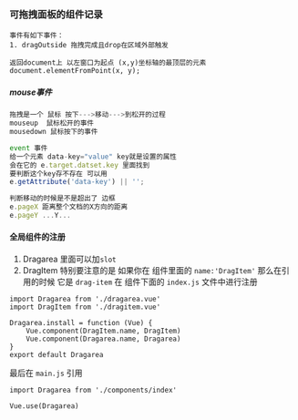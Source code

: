 ### 可拖拽面板的组件记录


```JS
事件有如下事件：
1. dragOutside 拖拽完成且drop在区域外部触发
```
```JS
返回document上 以左窗口为起点 (x,y)坐标轴的最顶层的元素
document.elementFromPoint(x, y);
```

##### mouse事件
```js
拖拽是一个 鼠标 按下--->移动--->到松开的过程
mouseup  鼠标松开的事件
mousedown 鼠标按下的事件
```
``` js
event 事件
给一个元素 data-key="value" key就是设置的属性
会在它的 e.target.datset.key 里面找到
要判断这个key存不存在 可以用 
e.getAttribute('data-key') || '';

判断移动的时候是不是超出了 边框
e.pageX 距离整个文档的X方向的距离
e.pageY ...Y...
```

#### 全局组件的注册
1. Dragarea  里面可以加``slot``
2. DragItem
特别要注意的是 如果你在 组件里面的 ``name:'DragItem'``
那么在引用的时候 它是 ``drag-item``
在 组件下面的 ``index.js`` 文件中进行注册
``` JS
import Dragarea from './dragarea.vue'
import DragItem from './dragitem.vue'

Dragarea.install = function (Vue) {
    Vue.component(DragItem.name, DragItem)
    Vue.component(Dragarea.name, Dragarea)
}
export default Dragarea
```
最后在 ``main.js`` 引用
```JS
import Dragarea from './components/index'

Vue.use(Dragarea)
```